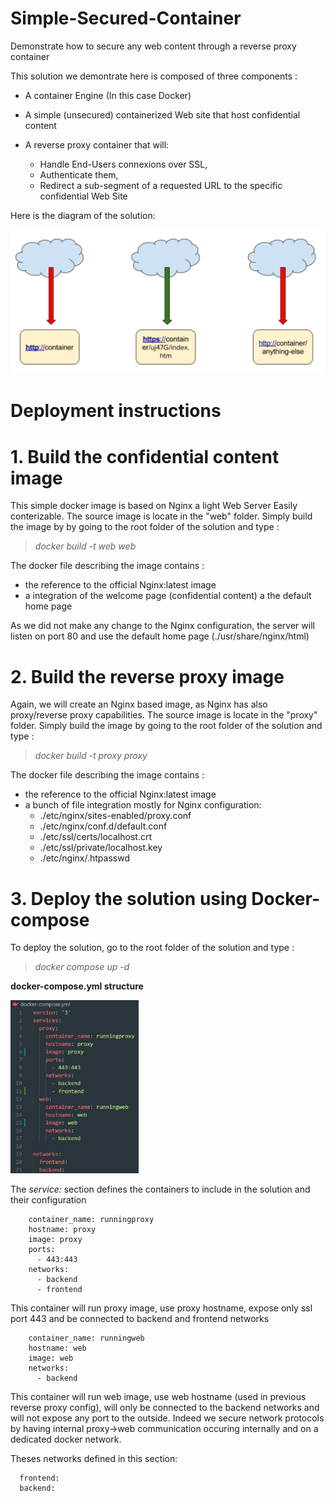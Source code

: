# Simple-Secured-Container
Demonstrate how to secure any web content through a reverse proxy container

This solution we demontrate here is composed of three components :
  - A container Engine (In this case Docker)
  
  - A simple (unsecured) containerized Web site that host confidential content
  
  - A reverse proxy container that will:
      - Handle End-Users connexions over SSL, 
      - Authenticate them,
      - Redirect a sub-segment of a requested URL to the specific confidential Web Site
      
Here is the diagram of the solution:

<img src="https://github.com/pierremgagnon/simple-secured-container/blob/master/Diagram.png" width="600">

# Deployment instructions
 
 # 1. Build the confidential content image
 
 This simple docker image is based on Nginx a light Web Server Easily conterizable.
 The source image is locate in the "web" folder.
 Simply build the image by by going to the root folder of the solution and type :
 > *docker build -t web web*
 
 The docker file describing the image contains :
  - the reference to the official Nginx:latest image
  - a integration of the welcome page (confidential content) a the default home page

As we did not make any change to the Nginx configuration, the server will listen on port 80 and use the default home page (./usr/share/nginx/html) 

 # 2. Build the reverse proxy image
 
 Again, we will create an Nginx based image, as Nginx has also proxy/reverse proxy capabilities.
 The source image is locate in the "proxy" folder.
 Simply build the image by going to the root folder of the solution and type :
 > *docker build -t proxy proxy*
 
 The docker file describing the image contains :
  - the reference to the official Nginx:latest image
  - a bunch of file integration mostly for Nginx configuration:
    - ./etc/nginx/sites-enabled/proxy.conf
    - ./etc/nginx/conf.d/default.conf 
    - ./etc/ssl/certs/localhost.crt
    - ./etc/ssl/private/localhost.key
    - ./etc/nginx/.htpasswd

 # 3. Deploy the solution using Docker-compose
 
To deploy the solution, go to the root folder of the solution and type :
> *docker compose up -d*

**docker-compose.yml structure**
 
<img src="https://github.com/pierremgagnon/simple-secured-container/blob/master/dc.png" width="205">
 
The *service:* section defines the containers to include in the solution and their configuration 

``` proxy:
    container_name: runningproxy
    hostname: proxy
    image: proxy
    ports:
      - 443:443
    networks:
      - backend
      - frontend
```
This container will run proxy image, use proxy hostname, expose only ssl port 443 and be connected to backend and frontend networks

``` web:
    container_name: runningweb
    hostname: web
    image: web
    networks:
      - backend
```
This container will run web image, use web hostname (used in previous reverse proxy config), will only be connected to the backend networks and will not expose any port to the outside. 
Indeed we secure network protocols by having internal proxy->web communication occuring internally and on a dedicated docker network.

Theses networks defined in this section:      
```networks:
  frontend:
  backend:
```



